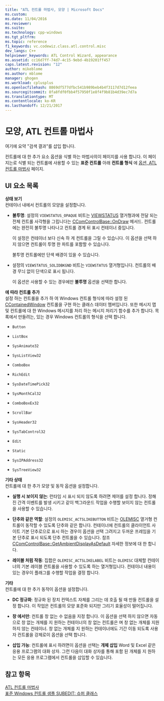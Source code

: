 ```yaml
---
title: "ATL 컨트롤 마법사, 모양 | Microsoft Docs"
ms.custom: 
ms.date: 11/04/2016
ms.reviewer: 
ms.suite: 
ms.technology: cpp-windows
ms.tgt_pltfrm: 
ms.topic: reference
f1_keywords: vc.codewiz.class.atl.control.misc
dev_langs: C++
helpviewer_keywords: ATL Control Wizard, appearance
ms.assetid: cc16d7ff-74d7-4c15-9ebd-4b19201ff457
caps.latest.revision: "12"
author: mikeblome
ms.author: mblome
manager: ghogen
ms.workload: cplusplus
ms.openlocfilehash: 8869df577dfbc541b989beb4b4f3117d7d12feea
ms.sourcegitcommit: 8fa8fdf0fbb4f57950f1e8f4f9b81b4d39ec7d7a
ms.translationtype: MT
ms.contentlocale: ko-KR
ms.lasthandoff: 12/21/2017
---
```

# <a name="appearance-atl-control-wizard"></a>모양, ATL 컨트롤 마법사
여기에 요약 "검색 결과"를 삽입 합니다.  
  
 컨트롤에 대 한 추가 요소 옵션을 식별 하는 마법사의이 페이지를 사용 합니다. 이 페이지는로 식별 되는 컨트롤에 사용할 수 있는 **표준 컨트롤** 아래 **컨트롤 형식** 에 [옵션, ATL 컨트롤 마법사](../../atl/reference/options-atl-control-wizard.md) 페이지.  
  
## <a name="uielement-list"></a>UI 요소 목록  
 **상태 보기**  
 컨테이너 내에서 컨트롤의 모양을 설정합니다.  
  
-   **불투명**: 설정의 `VIEWSTATUS_OPAQUE` 비트는 [VIEWSTATUS](http://msdn.microsoft.com/library/windows/desktop/ms687201) 열거형과에 전달 되는 전체 컨트롤 사각형을 그립니다는 [CComControlBase::OnDraw](../../atl/reference/ccomcontrolbase-class.md#ondraw) 메서드. 컨트롤에는 완전히 불투명 나타나고 컨트롤 경계 뒤 표시 컨테이너 중입니다.  
  
     이 설정은 컨테이너 보다 신속 하 게 컨트롤을 그릴 수 있습니다. 이 옵션을 선택 하지 않으면 컨트롤이 투명 한 파트를 포함할 수 있습니다.  
  
     불투명 컨트롤에만 단색 배경이 있을 수 있습니다.  
  
-   설정의 `VIEWSTATUS_SOLIDBKGND` 비트는 `VIEWSTATUS` 열거형입니다. 컨트롤의 배경 무늬 없이 단색으로 표시 됩니다.  
  
     이 옵션은 사용할 수 있는 경우에만 **불투명** 옵션을 선택한 합니다.  
  
 **에 따라 컨트롤 추가**  
 설정 하는 컨트롤을 추가 하 여 Windows 컨트롤 형식에 따라 설정 된 [CContainedWindow](ccontainedwindowt-class.md) 컨트롤을 구현 하는 클래스 데이터 멤버입니다. 또한 메시지 맵 및 컨트롤에 대 한 Windows 메시지를 처리 하는 메시지 처리기 함수를 추가 합니다. 목록에서 만들려는, 있는 경우 Windows 컨트롤의 형식을 선택 합니다.  

  
-   `Button`  
  
-   `ListBox`  
  
-   `SysAnimate32`  
  
-   `SysListView32`  
  
-   `ComboBox`  
  
-   `RichEdit`  
  
-   `SysDateTimePick32`  
  
-   `SysMonthCal32`  
  
-   `ComboBoxEx32`  
  
-   `ScrollBar`  
  
-   `SysHeader32`  
  
-   `SysTabControl32`  
  
-   `Edit`  
  
-   `Static`  
  
-   `SysIPAddress32`  
  
-   `SysTreeView32`  
  
 **기타 상태**  
 컨트롤에 대 한 추가 모양 및 동작 옵션을 설정합니다.  
  
-   **실행 시 보이지 않는**: 런타임 시 표시 되지 않도록 하려면 제어를 설정 합니다. 정해진 간격 이벤트를 발생 시키고 같이 백그라운드 작업을 수행할 보이지 않는 컨트롤을 사용할 수 있습니다.  
  
-   **단추와 같은 역할**: 설정의 `OLEMISC_ACTSLIKEBUTTON` 비트는 [OLEMISC](http://msdn.microsoft.com/library/windows/desktop/ms678497) 열거형 컨트롤이 동작할 수 있도록 단추와 같은 합니다. 컨테이너에 컨트롤의 클라이언트 사이트 기본 단추로으로 표시 하는 경우이 옵션을 선택 그려지고 두꺼운 프레임을 기본 단추로 표시 되도록 단추 컨트롤을 수 있습니다. 참조 [CComControlBase::GetAmbientDisplayAsDefault](../../atl/reference/ccomcontrolbase-class.md#getambientdisplayasdefault) 자세한 정보에 대 한 합니다.  
  
-   **레이블 처럼 작동**: 집합은 `OLEMISC_ACTSLIKELABEL` 비트는 `OLEMISC` 대체할 컨테이너의 기본 레이블 컨트롤을 사용할 수 있도록 하는 열거형입니다. 컨테이너 내용이 있는 경우이 플래그를 수행할 작업을 결정 합니다.  
  
 **기타**  
 컨트롤에 대 한 추가 동작이 옵션을 설정합니다.  
  
-   **DC 정규화**: 정규화 된 장치 컨텍스트 자체를 그리는 데 호출 될 때 만들 컨트롤을 설정 합니다. 이 작업은 컨트롤의 모양 표준화 되지만 그리기 효율성이 떨어집니다.  
  
-   **창 에서만**: 컨트롤 창 없는 수 없음을 지정 합니다. 이 옵션을 선택 하지 않으면 자동으로 창 없는 개체를 지 원하는 컨테이너의 창 없는 컨트롤은 며 창 없는 개체를 지원 하지 않는 컨테이너. 창 없는 개체를 지 원하는 컨테이너에도 기간 이동 되도록 사용자 컨트롤을 강제로이 옵션을 선택 합니다.  
  
-   **삽입 가능**: 컨트롤에 표시 하려면이 옵션을 선택는 **개체 삽입** Word 및 Excel 같은 응용 프로그램의 대화 상자. 그런 다음이 대화 상자를 통해 포함 된 개체를 지 원하는 모든 응용 프로그램에서 컨트롤을 삽입할 수 있습니다.  
  
## <a name="see-also"></a>참고 항목  
 [ATL 컨트롤 마법사](../../atl/reference/atl-control-wizard.md)   
 [표준 Windows 컨트롤 샘플 SUBEDIT: 슈퍼 클래스](http://msdn.microsoft.com/en-us/30e46bdc-ed92-417c-b6b8-359017265a7b)

